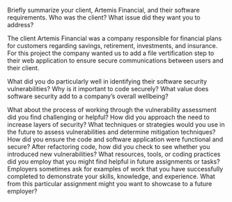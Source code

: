 Briefly summarize your client, Artemis Financial, and their software requirements. Who was the client? What issue did they want you to address?  

The client Artemis Financial was a company responsible for financial plans for customers regarding savings, retirement, investments, and insurance. For this project the company wanted us to add a file vertification step to their web application to ensure secure communications between users and their client.

What did you do particularly well in identifying their software security vulnerabilities? Why is it important to code securely? What value does software security add to a company’s overall wellbeing?


What about the process of working through the vulnerability assessment did you find challenging or helpful?
How did you approach the need to increase layers of security? What techniques or strategies would you use in the future to assess vulnerabilities and determine mitigation techniques?
How did you ensure the code and software application were functional and secure? After refactoring code, how did you check to see whether you introduced new vulnerabilities?
What resources, tools, or coding practices did you employ that you might find helpful in future assignments or tasks?
Employers sometimes ask for examples of work that you have successfully completed to demonstrate your skills, knowledge, and experience. What from this particular assignment might you want to showcase to a future employer?
